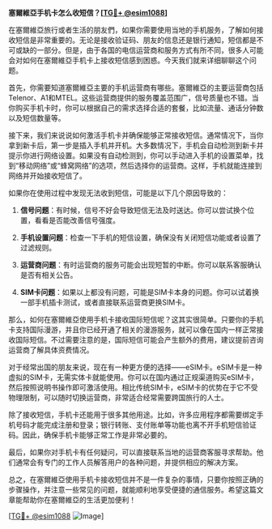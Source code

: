 **塞爾維亞手机卡怎么收短信？[[TG💪+ @esim1088](https://t.me/s/esim1088)]**

在塞爾維亞旅行或者生活的朋友們，如果你需要使用当地的手机服务，了解如何接收短信是非常重要的。无论是接收验证码、朋友的信息还是银行通知，短信都是不可或缺的一部分。但是，由于各国的电信运营商和服务方式有所不同，很多人可能会对如何在塞爾維亞手机卡上接收短信感到困惑。今天我们就来详细聊聊这个问题。

首先，你需要知道塞爾維亞主要的手机运营商有哪些。塞爾維亞的主要运营商包括Telenor、A1和MTEL。这些运营商提供的服务覆盖范围广，信号质量也不错。当你购买手机卡时，你可以根据自己的需求选择合适的套餐，比如流量、通话分钟数以及短信数量等。

接下来，我们来说说如何激活手机卡并确保能够正常接收短信。通常情况下，当你拿到新卡后，第一步是插入手机并开机。大多数情况下，手机会自动检测到新卡并提示你进行网络设置。如果没有自动检测到，你可以手动进入手机的设置菜单，找到“移动网络”或“蜂窝网络”的选项，然后选择你的运营商。这样，手机就能连接到网络并开始接收短信了。

如果你在使用过程中发现无法收到短信，可能是以下几个原因导致的：

1. **信号问题**：有时候，信号不好会导致短信无法及时送达。你可以尝试换个位置，看看是否能改善信号强度。
   
2. **手机设置问题**：检查一下手机的短信设置，确保没有关闭短信功能或者设置了过滤规则。

3. **运营商问题**：有时运营商的服务可能会出现短暂的中断。你可以联系客服确认是否有相关公告。

4. **SIM卡问题**：如果以上都没有问题，可能是SIM卡本身的问题。你可以试着换一部手机插卡测试，或者直接联系运营商更换SIM卡。

那么，如何在塞爾維亞使用手机卡接收国际短信呢？这其实很简单。只要你的手机卡支持国际漫游，并且你已经开通了相关的漫游服务，就可以像在国内一样正常接收国际短信。不过需要注意的是，国际短信可能会产生额外的费用，建议提前咨询运营商了解具体资费情况。

对于经常出国的朋友来说，现在有一种更方便的选择——eSIM卡。eSIM卡是一种虚拟的SIM卡，无需实体卡就能使用。你可以在国内通过正规渠道购买eSIM卡，然后按照说明书操作即可激活使用。相比传统SIM卡，eSIM卡的优势在于它不受物理限制，可以随时切换运营商，非常适合经常需要跨国旅行的人士。

除了接收短信，手机卡还能用于很多其他用途。比如，许多应用程序都需要绑定手机号码才能完成注册和登录；银行转账、支付账单等功能也离不开手机短信验证码。因此，确保手机卡能够正常工作是非常必要的。

最后，如果你对手机卡有任何疑问，可以直接联系当地的运营商客服寻求帮助。他们通常会有专门的工作人员解答用户的各种问题，并提供相应的解决方案。

总之，在塞爾維亞使用手机卡接收短信并不是一件复杂的事情，只要你按照正确的步骤操作，并注意一些常见的问题，就能顺利地享受便捷的通信服务。希望这篇文章能帮助你在塞爾維亞的生活更加便利！

[[TG💪+ @esim1088](https://t.me/s/esim1088) ![Image](https://i.postimg.cc/4NQfJmqS/Snipaste-2025-05-13-00-14-12.png)]